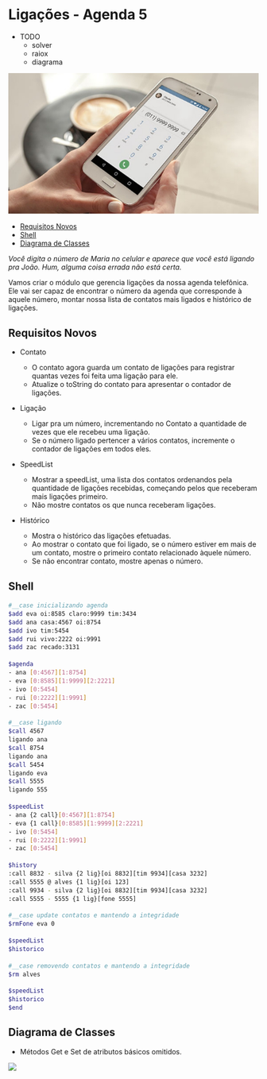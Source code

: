 # Ligações - Agenda 5

- TODO
    - solver
    - raiox
    - diagrama

![](figura.jpg)

<!--TOC_BEGIN-->
- [Requisitos Novos](#requisitos-novos)
- [Shell](#shell)
- [Diagrama de Classes](#diagrama-de-classes)

<!--TOC_END-->

_Você digita o número de Maria no celular e aparece que você está ligando pra João. Hum, alguma coisa errada não está certa._

Vamos criar o módulo que gerencia ligações da nossa agenda telefônica. Ele vai ser capaz de encontrar o número da agenda que corresponde à aquele número, montar nossa lista de contatos mais ligados e histórico de ligações.

## Requisitos Novos

- Contato
    - O contato agora guarda um contato de ligações para registrar quantas vezes foi feita uma ligação para ele.
    - Atualize o toString do contato para apresentar o contador de ligações.

- Ligação
    - Ligar pra um número, incrementando no Contato a quantidade de vezes que ele recebeu uma ligação.
    - Se o número ligado pertencer a vários contatos, incremente o contador de ligações em todos eles.

- SpeedList
    - Mostrar a speedList, uma lista dos contatos ordenandos pela quantidade de ligações recebidas, começando pelos que receberam mais ligações primeiro.
    - Não mostre contatos os que nunca receberam ligações.

- Histórico
    - Mostra o histórico das ligações efetuadas.
    - Ao mostrar o contato que foi ligado, se o número estiver em mais de um contato, mostre o primeiro contato relacionado àquele número.
    - Se não encontrar contato, mostre apenas o número.

## Shell
```sh
#__case inicializando agenda
$add eva oi:8585 claro:9999 tim:3434
$add ana casa:4567 oi:8754
$add ivo tim:5454
$add rui vivo:2222 oi:9991
$add zac recado:3131

$agenda
- ana [0:4567][1:8754]
- eva [0:8585][1:9999][2:2221]
- ivo [0:5454]
- rui [0:2222][1:9991]
- zac [0:5454]

#__case ligando
$call 4567
ligando ana
$call 8754
ligando ana
$call 5454
ligando eva
$call 5555
ligando 555

$speedList
- ana {2 call}[0:4567][1:8754]
- eva {1 call}[0:8585][1:9999][2:2221]
- ivo [0:5454]
- rui [0:2222][1:9991]
- zac [0:5454]

$history
:call 8832 - silva {2 lig}[oi 8832][tim 9934][casa 3232]
:call 5555 @ alves {1 lig}[oi 123]
:call 9934 - silva {2 lig}[oi 8832][tim 9934][casa 3232]
:call 5555 - 5555 {1 lig}[fone 5555]

#__case update contatos e mantendo a integridade
$rmFone eva 0

$speedList
$historico

#__case removendo contatos e mantendo a integridade
$rm alves

$speedList
$historico
$end
```

## Diagrama de Classes

- Métodos Get e Set de atributos básicos omitidos.

![](/assets/ligacoes/diagrama.png)
